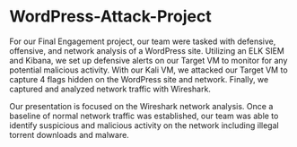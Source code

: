 # WordPress-Attack-Project

For our Final Engagement project, our team were tasked with defensive, offensive, and network analysis of a WordPress site. Utilizing an ELK SIEM and Kibana, we set up defensive alerts on our Target VM to monitor for any potential malicious activity. With our Kali VM, we attacked our Target VM to capture 4 flags hidden on the WordPress site and network. Finally, we captured and analyzed network traffic with Wireshark. 

Our presentation is focused on the Wireshark network analysis. Once a baseline of normal network traffic was established, our team was able to identify suspicious and malicious activity on the network including illegal torrent downloads and malware. 
